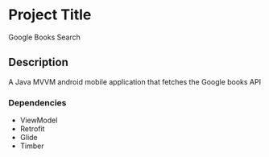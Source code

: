 # Project Title
Google Books Search

## Description
A Java MVVM android mobile application that fetches the Google books API 

### Dependencies
* ViewModel
* Retrofit
* Glide
* Timber
